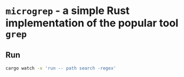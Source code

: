 # `microgrep` - a simple Rust implementation of the popular tool `grep`

## Run

```sh
cargo watch -x 'run -- path search -regex'
```
